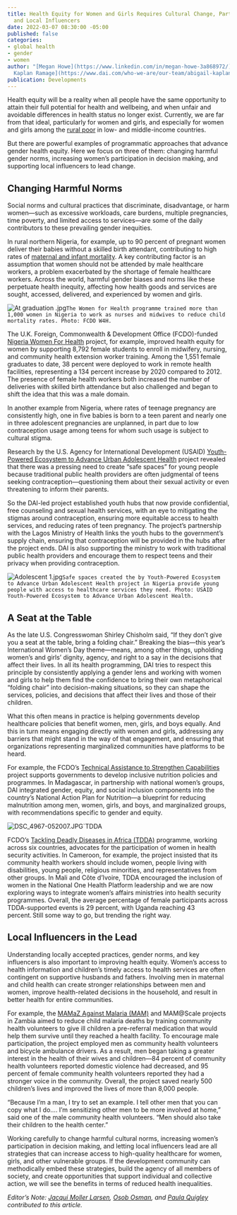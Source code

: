 ```yaml
---
title: Health Equity for Women and Girls Requires Cultural Change, Participation,
  and Local Influencers
date: 2022-03-07 08:30:00 -05:00
published: false
categories:
- global health
- gender
- women
author: "[Megan Howe](https://www.linkedin.com/in/megan-howe-3a868972/) and [Abigail
  Kaplan Ramage](https://www.dai.com/who-we-are/our-team/abigail-kaplan-ramage) "
publication: Developments
---
```


Health equity will be a reality when all people have the same opportunity to attain their full potential for health and wellbeing, and when unfair and avoidable differences in health status no longer exist. Currently, we are far from that ideal, particularly for women and girls, and especially for women and girls among the [rural poor](https://cdn.who.int/media/docs/default-source/documents/gender/un-hlpc-itt-policy-brief-rural-inequalities-2021_print.pdf?sfvrsn=155e5f0e_5&download=true) in low- and middle-income countries.  

But there are powerful examples of programmatic approaches that advance gender health equity. Here we focus on three of them: changing harmful gender norms, increasing women’s participation in decision making, and supporting local influencers to lead change. 





## Changing Harmful Norms 

Social norms and cultural practices that discriminate, disadvantage, or harm women—such as excessive workloads, care burdens, multiple pregnancies, time poverty, and limited access to services—are some of the daily contributors to these prevailing gender inequities.  

In rural northern Nigeria, for example, up to 90 percent of pregnant women deliver their babies without a skilled birth attendant, contributing to high rates of [maternal and infant mortality](https://www.worldbank.org/en/data/datatopics/gender/country/Nigeria). A key contributing factor is an assumption that women should not be attended by male healthcare workers, a problem exacerbated by the shortage of female healthcare workers. Across the world, harmful gender biases and norms like these perpetuate health inequity, affecting how health goods and services are sought, accessed, delivered, and experienced by women and girls.  

![At graduation .jpg](/uploads/At%20graduation%20.jpg)`The Women for Health programme trained more than 1,000 women in Nigeria to work as nurses and midwives to reduce child mortality rates. Photo: FCDO W4H.`  

The U.K. Foreign, Commonwealth & Development Office (FCDO)-funded [Nigeria Women For Health](https://www.dai.com/our-work/projects/nigeria-women-for-health-w4h) project, for example, improved health equity for women by supporting 8,792 female students to enroll in midwifery, nursing, and community health extension worker training. Among the 1,551 female graduates to date, 38 percent were deployed to work in remote health facilities, representing a 134 percent increase by 2020 compared to 2012. The presence of female health workers both increased the number of deliveries with skilled birth attendance but also challenged and began to shift the idea that this was a male domain. 

In another example from Nigeria, where rates of teenage pregnancy are consistently high, one in five babies is born to a teen parent and nearly one in three adolescent pregnancies are unplanned, in part due to low contraception usage among teens for whom such usage is subject to cultural stigma.  

Research by the U.S. Agency for International Development (USAID) [Youth-Powered Ecosystem to Advance Urban Adolescent Health](https://www.dai.com/our-work/projects/nigeria-improving-adolescent-health-and-well-being-in-urban-areas) project revealed that there was a pressing need to create “safe spaces” for young people because traditional public health providers are often judgmental of teens seeking contraception—questioning them about their sexual activity or even threatening to inform their parents.  

So the DAI-led project established youth hubs that now provide confidential, free counseling and sexual health services, with an eye to mitigating the stigmas around contraception, ensuring more equitable access to health services, and reducing rates of teen pregnancy. The project’s partnership with the Lagos Ministry of Health links the youth hubs to the government’s supply chain, ensuring that contraception will be provided in the hubs after the project ends. DAI is also supporting the ministry to work with traditional public health providers and encourage them to respect teens and their privacy when providing contraception.  

![Adolescent 1.jpg](/uploads/Adolescent%201.jpg)`Safe spaces created the by Youth-Powered Ecosystem to Advance Urban Adolescent Health project in Nigeria provide young people with access to healthcare services they need. Photo: USAID Youth-Powered Ecosystem to Advance Urban Adolescent Health.`

## A Seat at the Table 

As the late U.S. Congresswoman Shirley Chisholm said, “If they don’t give you a seat at the table, bring a folding chair.” Breaking the bias—this year’s International Women’s Day theme—means, among other things, upholding women’s and girls’ dignity, agency, and right to a say in the decisions that affect their lives. In all its health programming, DAI tries to respect this principle by consistently applying a gender lens and working with women and girls to help them find the confidence to bring their own metaphorical “folding chair” into decision-making situations, so they can shape the services, policies, and decisions that affect their lives and those of their children.  

What this often means in practice is helping governments develop healthcare policies that benefit women, men, girls, and boys equally. And this in turn means engaging directly with women and girls, addressing any barriers that might stand in the way of that engagement, and ensuring that organizations representing marginalized communities have platforms to be heard.  

For example, the FCDO’s [Technical Assistance to Strengthen Capabilities](https://www.dai.com/our-work/projects/worldwide-technical-assistance-to-strengthen-capabilities) project supports governments to develop inclusive nutrition policies and programmes. In Madagascar, in partnership with national women’s groups, DAI integrated gender, equity, and social inclusion components into the country’s National Action Plan for Nutrition—a blueprint for reducing malnutrition among men, women, girls, and boys, and marginalized groups, with recommendations specific to gender and equity.  

![DSC_4967-052007.JPG](/uploads/DSC_4967-052007.JPG)`TDDA 

FCDO’s [Tackling Deadly Diseases in Africa (TDDA)](https://www.dai.com/our-work/projects/africa-tackling-deadly-diseases-in-africa-program) programme, working across six countries, advocates for the participation of women in health security activities. In Cameroon, for example, the project insisted that its community health workers should include women, people living with disabilities, young people, religious minorities, and representatives from other groups. In Mali and Côte d’Ivoire, TDDA encouraged the inclusion of women in the National One Health Platform leadership and we are now exploring ways to integrate women’s affairs ministries into health security programmes. Overall, the average percentage of female participants across TDDA-supported events is 29 percent, with Uganda reaching 43 percent. Still some way to go, but trending the right way. 

## Local Influencers in the Lead 

Understanding locally accepted practices, gender norms, and key influencers is also important to improving health equity. Women’s access to health information and children’s timely access to health services are often contingent on supportive husbands and fathers. Involving men in maternal and child health can create stronger relationships between men and women, improve health-related decisions in the household, and result in better health for entire communities. 

For example, the [MAMaZ Against Malaria (MAM)](https://www.dai.com/our-work/projects/zambia-mamaz-against-malaria) and MAM@Scale projects in Zambia aimed to reduce child malaria deaths by training community health volunteers to give ill children a pre-referral medication that would help them survive until they reached a health facility. To encourage male participation, the project employed men as community health volunteers and bicycle ambulance drivers. As a result, men began taking a greater interest in the health of their wives and children—84 percent of community health volunteers reported domestic violence had decreased, and 95 percent of female community health volunteers reported they had a stronger voice in the community. Overall, the project saved nearly 500 children’s lives and improved the lives of more than 8,000 people.  

“Because I’m a man, I try to set an example. I tell other men that you can copy what I do…. I’m sensitizing other men to be more involved at home,” said one of the male community health volunteers. “Men should also take their children to the health center.” 

Working carefully to change harmful cultural norms, increasing women’s participation in decision making, and letting local influencers lead are all strategies that can increase access to high-quality healthcare for women, girls, and other vulnerable groups. If the development community can methodically embed these strategies, build the agency of all members of society, and create opportunities that support individual and collective action, we will see the benefits in terms of reduced health inequalities.   

*Editor’s Note: [Jacqui Moller Larsen](https://www.dai.com/who-we-are/our-team/jacqui-larsen), [Osob Osman](https://www.linkedin.com/in/osob-osman/), and [Paula Quigley](https://www.dai.com/who-we-are/our-team/paula-quigley) contributed to this article.* 